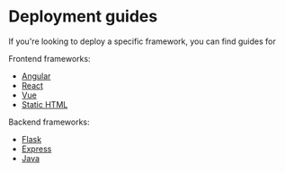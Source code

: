 # Deployment guides

If you're looking to deploy a specific framework, you can find guides for 

Frontend frameworks:

- [Angular](./how-to-deploy-angular-application-to-production.md)
- [React](./how-to-deploy-react-application-to-production.md)
- [Vue](./how-to-deploy-vue-application-to-production.md)
- [Static HTML](./how-to-deploy-static-html-to-production.md)

Backend frameworks:

- [Flask](./how-to-deploy-flask-application-to-production.md)
- [Express](./how-to-deploy-express-application-to-production.md)
- [Java](./how-to-deploy-java-application-to-production.md)

